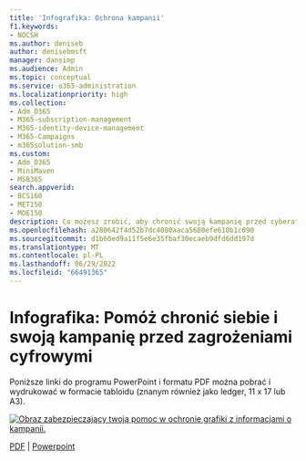 ```yaml
---
title: 'Infografika: Ochrona kampanii'
f1.keywords:
- NOCSH
ms.author: deniseb
author: denisebmsft
manager: dansimp
ms.audience: Admin
ms.topic: conceptual
ms.service: o365-administration
ms.localizationpriority: high
ms.collection:
- Adm_O365
- M365-subscription-management
- M365-identity-device-management
- M365-Campaigns
- m365solution-smb
ms.custom:
- Adm_O365
- MiniMaven
- MSB365
search.appverid:
- BCS160
- MET150
- MOE150
description: Co możesz zrobić, aby chronić swoją kampanię przed cyberatakami cyfrowymi i innymi zagrożeniami bezpieczeństwa.
ms.openlocfilehash: a280642f4d52b7dc4080aaca5680efe610b1c090
ms.sourcegitcommit: d1b60ed9a11f5e6e35fbaf30ecaeb9dfd6dd197d
ms.translationtype: MT
ms.contentlocale: pl-PL
ms.lasthandoff: 06/29/2022
ms.locfileid: "66491365"
---
```

# <a name="infographic-help-protect-yourself-and-your-campaign-from-digital-threats"></a>Infografika: Pomóż chronić siebie i swoją kampanię przed zagrożeniami cyfrowymi

Poniższe linki do programu PowerPoint i formatu PDF można pobrać i wydrukować w formacie tabloidu (znanym również jako ledger, 11 x 17 lub A3).

[![Obraz zabezpieczający twoją pomoc w ochronie grafiki z informacjami o kampanii.](../media/M365-Campaigns-WhatCanUsersDoToSecure-358x201.png)](https://download.microsoft.com/download/f/c/5/fc58bc0c-773a-4ac8-a232-6f986f61ef58/M365CampaignsWhatCanUsersDoToSecure.pdf)

[PDF](https://download.microsoft.com/download/f/c/5/fc58bc0c-773a-4ac8-a232-6f986f61ef58/M365CampaignsWhatCanUsersDoToSecure.pdf) |  [Powerpoint](https://download.microsoft.com/download/f/c/5/fc58bc0c-773a-4ac8-a232-6f986f61ef58/M365CampaignsWhatCanUsersDoToSecure.pptx)

